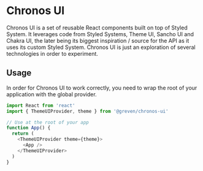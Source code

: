 # Chronos UI

Chronos UI is a set of reusable React components built on top of Styled System. It leverages code from Styled Systems, Theme UI, Sancho UI and Chakra UI, the later being its biggest inspiration / source for the API as it uses its custom Styled System.
Chronos UI is just an exploration of several technologies in order to experiment.

## Usage

In order for Chronos UI to work correctly, you need to wrap the root of your application with the global provider.

```js
import React from 'react'
import { ThemeUIProvider, theme } from '@greven/chronos-ui'

// Use at the root of your app
function App() {
  return (
    <ThemeUIProvider theme={theme}>
      <App />
    </ThemeUIProvider>
  )
}
```

